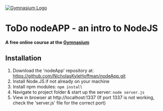 [![Gymnasium Logo](https://gymnasium.github.io/cms/img/gymnasium-logo-gray.svg)](http://thegymnasium.com)

# ToDo nodeAPP - an intro to NodeJS

**A free online course at the [Gymnasium](http://thegymnasium.com)**

## Installation
1. Download the 'nodeApp' repository at: https://github.com/NicholasKyleHoffman/nodeApp.git
2. Install Node.JS if not already on your machine
3. Install npm modules: `npm install`
4. Navigate to project folder & start up the server: `node server.js`
5. View in browser at http://localhost:1337 (If port 1337 is not working, check the 'server.js' file for the correct port)
